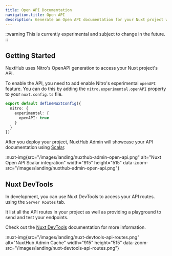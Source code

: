 ```yaml
---
title: Open API Documentation
navigation.title: Open API
description: Generate an Open API documentation for your Nuxt project with Scalar.
---
```


::warning
This is currently experimental and subject to change in the future.
::

## Getting Started

NuxtHub uses Nitro's OpenAPI generation to access your Nuxt project's API.

To enable the API, you need to add enable Nitro's experimental `openAPI` feature. You can do this by adding the `nitro.experimental.openAPI` property to your `nuxt.config.ts` file.

```ts [nuxt.config.ts]
export default defineNuxtConfig({
  nitro: {
    experimental: {
      openAPI: true
    }
  }
})
```

After you deploy your project, NuxtHub Admin will showcase your API documentation using [Scalar](https://scalar.com).

:nuxt-img{src="/images/landing/nuxthub-admin-open-api.png" alt="Nuxt Open API Scalar integration" width="915" height="515" data-zoom-src="/images/landing/nuxthub-admin-open-api.png"}

## Nuxt DevTools

In development, you can use Nuxt DevTools to access your API routes. using the `Server Routes` tab.

It list all the API routes in your project as well as providing a playground to send and test your endpoints.

Check out the [Nuxt DevTools](https://devtools.nuxt.com/) documentation for more information.

:nuxt-img{src="/images/landing/nuxt-devtools-api-routes.png" alt="NuxtHub Admin Cache" width="915" height="515" data-zoom-src="/images/landing/nuxt-devtools-api-routes.png"}
